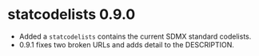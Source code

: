 # statcodelists 0.9.0

* Added a `statcodelists` contains the current SDMX standard codelists.
* 0.9.1 fixes two broken URLs and adds detail to the DESCRIPTION.
